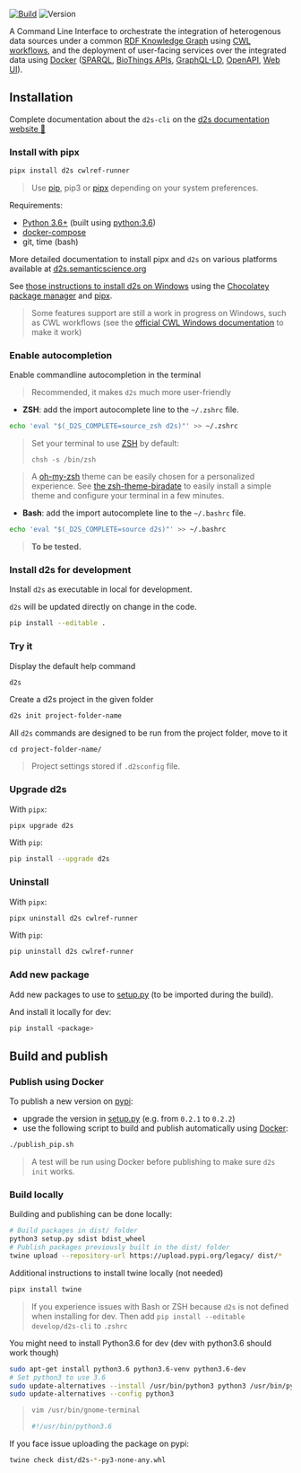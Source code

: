 [![Build](https://github.com/MaastrichtU-IDS/d2s-cli/workflows/Test%20and%20publish%20package/badge.svg)](https://github.com/MaastrichtU-IDS/d2s-cli/actions?query=workflow%3A%22Test+and+publish+package%22) ![Version](https://img.shields.io/pypi/v/d2s)

A Command Line Interface to orchestrate the integration of heterogenous data sources under a common [RDF Knowledge Graph](https://www.w3.org/RDF/) using [CWL workflows](https://www.commonwl.org/), and the deployment of user-facing services over the integrated data using [Docker](https://www.docker.com/) ([SPARQL](https://yasgui.triply.cc/), [BioThings APIs](https://biothings.io/explorer/), [GraphQL-LD](https://comunica.github.io/Article-ISWC2018-Demo-GraphQlLD/), [OpenAPI](https://www.openapis.org/), [Web UI](https://github.com/MaastrichtU-IDS/into-the-graph)).

## Installation 

Complete documentation about the `d2s-cli` on the [d2s documentation website 📖](https://d2s.semanticscience.org/docs/d2s-installation)

### Install with pipx

```bash
pipx install d2s cwlref-runner
```

> Use [pip](https://pypi.org/project/pip/), pip3 or [pipx](https://pipxproject.github.io/pipx/) depending on your system preferences.

Requirements:

* [Python 3.6+](https://d2s.semanticscience.org/docs/d2s-installation#install-pip) (built using [python:3.6](https://github.com/MaastrichtU-IDS/d2s-cli/blob/master/publish.Dockerfile))
* [docker-compose](https://docs.docker.com/compose/install/)
* git, time (bash)

More detailed documentation to install pipx and `d2s` on various platforms available at [d2s.semanticscience.org](https://d2s.semanticscience.org/docs/d2s-installation#install-pipx)

See [those instructions to install d2s on Windows](/docs/d2s-installation#install-pipx-on-windows) using the [Chocolatey package manager](https://chocolatey.org/) and [pipx](https://pipxproject.github.io/pipx/). 

> Some features support are still a work in progress on Windows, such as CWL workflows (see the [official CWL Windows documentation](https://github.com/common-workflow-language/cwltool/blob/master/windowsdoc.md) to make it work)

### Enable autocompletion

Enable commandline autocompletion in the terminal

> Recommended, it makes `d2s` much more user-friendly 

* **ZSH**: add the import autocomplete line to the `~/.zshrc` file.

```bash
echo 'eval "$(_D2S_COMPLETE=source_zsh d2s)"' >> ~/.zshrc
```

> Set your terminal to use [ZSH](https://github.com/ohmyzsh/ohmyzsh/wiki/Installing-ZSH) by default:
>
> ```shell
> chsh -s /bin/zsh
> ```

> A [oh-my-zsh](https://ohmyz.sh/) theme can be easily chosen for a personalized experience. See [the zsh-theme-biradate](https://github.com/vemonet/zsh-theme-biradate) to easily install a simple theme and configure your terminal in a few minutes.

* **Bash**: add the import autocomplete line to the `~/.bashrc` file.

```bash
echo 'eval "$(_D2S_COMPLETE=source d2s)"' >> ~/.bashrc
```

> **To be tested.**

### Install d2s for development

Install `d2s` as executable in local for development. 

`d2s` will be updated directly on change in the code.

```bash
pip install --editable .
```

### Try it

Display the default help command

```bash
d2s
```

Create a d2s project in the given folder 

```bash
d2s init project-folder-name
```

All `d2s` commands are designed to be run from the project folder, move to it

```shell
cd project-folder-name/
```

> Project settings stored if `.d2sconfig` file.

### Upgrade d2s

With `pipx`:

```bash
pipx upgrade d2s
```

With `pip`:

```bash
pip install --upgrade d2s 
```

### Uninstall

With `pipx`:

```bash
pipx uninstall d2s cwlref-runner
```

With `pip`:

```bash
pip uninstall d2s cwlref-runner
```

### Add new package

Add new packages to use to [setup.py](https://github.com/MaastrichtU-IDS/d2s-cli/blob/master/setup.py#L16) (to be imported during the build). 

And install it locally for dev:

```bash
pip install <package>
```

## Build and publish

### Publish using Docker

To publish a new version on [pypi](https://pypi.org/project/d2s/):

* upgrade the version in [setup.py](https://github.com/MaastrichtU-IDS/d2s-cli/blob/master/setup.py#L6) (e.g. from `0.2.1` to `0.2.2`)
* use the following script to build and publish automatically using [Docker](https://docs.docker.com/install/):

```bash
./publish_pip.sh
```

> A test will be run using Docker before publishing to make sure `d2s init` works.

### Build locally

Building and publishing can be done locally:

```bash
# Build packages in dist/ folder
python3 setup.py sdist bdist_wheel
# Publish packages previously built in the dist/ folder
twine upload --repository-url https://upload.pypi.org/legacy/ dist/*
```

Additional instructions to install twine locally (not needed)

```bash
pipx install twine
```

> If you experience issues with Bash or ZSH because `d2s` is not defined when installing for dev. Then add `pip install --editable develop/d2s-cli` to `.zshrc`

You might need to install Python3.6 for dev (dev with python3.6 should work though)

```bash
sudo apt-get install python3.6 python3.6-venv python3.6-dev
# Set python3 to use 3.6
sudo update-alternatives --install /usr/bin/python3 python3 /usr/bin/python3.6 1
sudo update-alternatives --config python3
```

> ```bash
>vim /usr/bin/gnome-terminal
> 
> #!/usr/bin/python3.6
> ```

If you face issue uploading the package on pypi:

```bash
twine check dist/d2s-*-py3-none-any.whl
```
